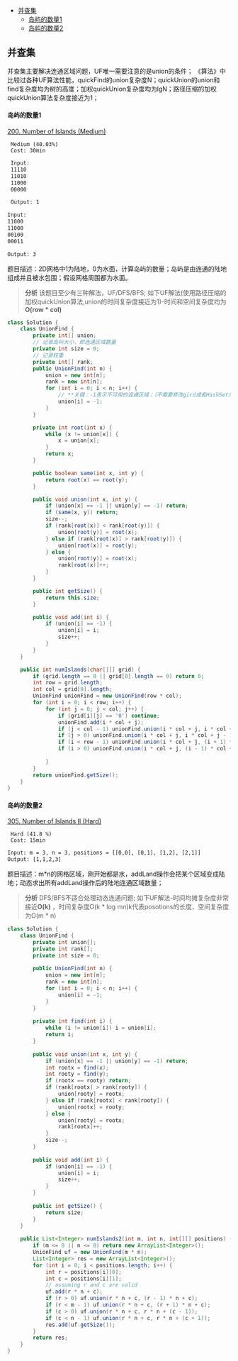 <!-- GFM-TOC -->
* [并查集](#并查集)
  * [岛屿的数量1](#岛屿的数量1)
  * [岛屿的数量2](#岛屿的数量2)
<!-- GFM-TOC -->


## 并查集

并查集主要解决连通区域问题，UF唯一需要注意的是union的条件；
《算法》中比较过各种UF算法性能，quickFind的union复杂度N；quickUnion的union和find复杂度均为树的高度；加权quickUnion复杂度均为lgN；路径压缩的加权quickUnion算法复杂度接近为1；

#### 岛屿的数量1

[200. Number of Islands (Medium)](https://leetcode.com/problems/number-of-islands/)

```
 Medium (40.03%)
 Cost: 30min
```

```html
 Input:
 11110
 11010
 11000
 00000

 Output: 1
```

 ```html
 Input:
 11000
 11000
 00100
 00011

 Output: 3
```

题目描述：2D网格中1为陆地，0为水面，计算岛屿的数量；岛屿是由连通的陆地组成并且被水包围；假设网格周围都为水面。


> **分析** 该题目至少有三种解法，UF/DFS/BFS; 如下UF解法(使用路径压缩的加权quickUnion算法,union的时间复杂度接近为1)-时间和空间复杂度均为**O(row * col)** 
 
```java
class Solution {
    class UnionFind {
        private int[] union;
        // 记录岛屿大小，即连通区域数量
        private int size = 0;
        // 记录权重
        private int[] rank;
        public UnionFind(int n) {
            union = new int[n];
            rank = new int[n];
            for (int i = 0; i < n; i++) {
                // **关键：-1表示不可用的连通区域；（不需要修改gird或者HashSet来记录访问过的区域）**
                union[i] = -1;
            }
        }

        private int root(int x) {
            while (x != union[x]) {
                x = union[x];
            }
            return x;
        }

        public boolean same(int x, int y) {
            return root(x) == root(y);
        }

        public void union(int x, int y) {
            if (union[x] == -1 || union[y] == -1) return;
            if (same(x, y)) return;
            size--;
            if (rank[root(x)] < rank[root(y)]) {
                union[root(y)] = root(x);
            } else if (rank[root(x)] > rank[root(y)]) {
                union[root(x)] = root(y);
            } else {
                union[root(y)] = root(x);
                rank[root(x)]++;
            }
        }

        public int getSize() {
            return this.size;
        }

        public void add(int i) {
            if (union[i] == -1) {
                union[i] = i;
                size++;
            }
        }
    }

    public int numIslands(char[][] grid) {
        if (grid.length == 0 || grid[0].length == 0) return 0;
        int row = grid.length;
        int col = grid[0].length;
        UnionFind unionFind = new UnionFind(row * col);
        for (int i = 0; i < row; i++) {
            for (int j = 0; j < col; j++) {
                if (grid[i][j] == '0') continue;            
                unionFind.add(i * col + j);
                if (j < col - 1) unionFind.union(i * col + j, i * col + j + 1);
                if (j > 0) unionFind.union(i * col + j, i * col + j - 1);
                if (i < row - 1) unionFind.union(i * col + j, (i + 1) * col + j);
                if (i > 0) unionFind.union(i * col + j, (i - 1) * col + j);
                
            }
        }
        return unionFind.getSize();
    }
}
```

#### 岛屿的数量2

[305. Number of Islands II (Hard)](https://leetcode.com/problems/number-of-islands-ii/)

```
 Hard (41.8 %)
 Cost: 15min
```

```html
Input: m = 3, n = 3, positions = [[0,0], [0,1], [1,2], [2,1]]
Output: [1,1,2,3]
```

题目描述：m\*n的网格区域，刚开始都是水，addLand操作会把某个区域变成陆地；动态求出所有addLand操作后的陆地连通区域数量；

> **分析** DFS/BFS不适合处理动态连通问题; 如下UF解法-时间均摊复杂度非常接近**O(k)** ，时间复杂度O(k * log mn)k代表posotions的长度，空间复杂度为O(m * n)

```java
class Solution {
    class UnionFind {
        private int union[];
        private int rank[];
        private int size = 0;
        
        public UnionFind(int n) {
            union = new int[n];
            rank = new int[n];
            for (int i = 0; i < n; i++) {
                union[i] = -1;
            }
        }
        
        private int find(int i) {
            while (i != union[i]) i = union[i];
            return i;
        }
        
        public void union(int x, int y) {
            if (union[x] == -1 || union[y] == -1) return;
            int rootx = find(x);
            int rooty = find(y);
            if (rootx == rooty) return;
            if (rank[rootx] > rank[rooty]) {
                union[rooty] = rootx;
            } else if (rank[rootx] < rank[rooty]) {
                union[rootx] = rooty;
            } else {
                union[rooty] = rootx;
                rank[rootx]++;
            }
            size--;
        }
        
        public void add(int i) {
            if (union[i] == -1) {
                union[i] = i;
                size++;
            }
        }
        
        public int getSize() {
            return size;
        }
    }
    
    public List<Integer> numIslands2(int m, int n, int[][] positions) {
        if (m <= 0 || n <= 0) return new ArrayList<Integer>();
        UnionFind uf = new UnionFind(m * n);
        List<Integer> res = new ArrayList<Integer>();
        for (int i = 0; i < positions.length; i++) {
            int r = positions[i][0];
            int c = positions[i][1];
            // assuming r and c are valid
            uf.add(r * n + c);
            if (r > 0) uf.union(r * n + c, (r - 1) * n + c);
            if (r < m - 1) uf.union(r * n + c, (r + 1) * n + c);
            if (c > 0) uf.union(r * n + c, r * n + (c - 1));
            if (c < n - 1) uf.union(r * n + c, r * n + (c + 1));
            res.add(uf.getSize());
        }
        return res;
    }
}
```
